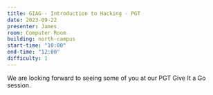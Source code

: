 ```yaml
---
title: GIAG - Introduction to Hacking - PGT
date: 2023-09-22
presenter: James
room: Computer Room
building: north-campus
start-time: "10:00"
end-time: "12:00"
difficulty: 1
---
```


We are looking forward to seeing some of you at our PGT Give It a Go session.